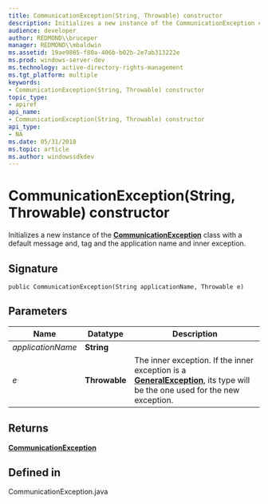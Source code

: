 ```yaml
---
title: CommunicationException(String, Throwable) constructor
description: Initializes a new instance of the CommunicationException class with a default message and, tag and the application name and inner exception.
audience: developer
author: REDMOND\\bruceper
manager: REDMOND\\mbaldwin
ms.assetid: 19ae9865-f80a-406b-b02b-2e7ab313222e
ms.prod: windows-server-dev
ms.technology: active-directory-rights-management
ms.tgt_platform: multiple
keywords:
- CommunicationException(String, Throwable) constructor
topic_type:
- apiref
api_name:
- CommunicationException(String, Throwable) constructor
api_type:
- NA
ms.date: 05/31/2018
ms.topic: article
ms.author: windowssdkdev
---
```


# CommunicationException(String, Throwable) constructor

Initializes a new instance of the [**CommunicationException**](communicationexception-class-java.md) class with a default message and, tag and the application name and inner exception.

## Signature

``` syntax
public CommunicationException(String applicationName, Throwable e)
```

## Parameters



| Name                         | Datatype                 | Description                                                                                                                                                               |
|------------------------------|--------------------------|---------------------------------------------------------------------------------------------------------------------------------------------------------------------------|
| *applicationName*<br/> | **String**<br/>    |                                                                                                                                                                           |
| *e*<br/>               | **Throwable**<br/> | The inner exception. If the inner exception is a [**GeneralException**](generalexception-class-java.md), its type will be the one used for the new exception.<br/> |



 

## Returns

[**CommunicationException**](communicationexception-class-java.md)

## Defined in

CommunicationException.java

 

 





